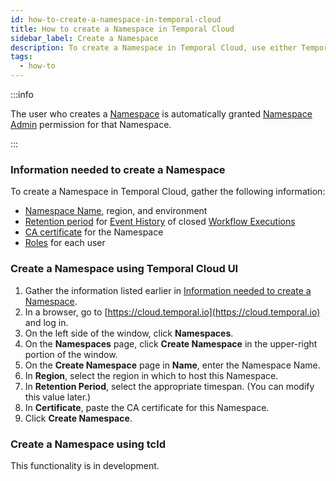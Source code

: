 ```yaml
---
id: how-to-create-a-namespace-in-temporal-cloud
title: How to create a Namespace in Temporal Cloud
sidebar_label: Create a Namespace
description: To create a Namespace in Temporal Cloud, use either Temporal Web UI or tcld.
tags:
  - how-to
---
```


:::info

The user who creates a [Namespace](/namespaces) is automatically granted [Namespace Admin](/cloud/what-are-the-namespace-level-permissions-for-users-in-temporal-cloud) permission for that Namespace.

:::

<!--- What information do I need to create a Namespace in Temporal Cloud? --->

### Information needed to create a Namespace

To create a Namespace in Temporal Cloud, gather the following information:

- [Namespace Name](/cloud/#cloud-namespace), region, and environment
- [Retention period](/clusters/#retention-period) for [Event History](/workflows#event-history) of closed [Workflow Executions](/workflows#workflow-executions)
- [CA certificate](/cloud/how-to-manage-certificates-in-temporal-cloud#requirements-for-client-certificates) for the Namespace
- [Roles](/cloud/what-are-the-account-level-roles-for-users-in-temporal-cloud) for each user

<!--- How to create a Namespace in Temporal Cloud using Temporal Cloud UI --->

### Create a Namespace using Temporal Cloud UI

1. Gather the information listed earlier in [Information needed to create a Namespace](#information-needed-to-create-a-namespace).
1. In a browser, go to [https://cloud.temporal.io](https://cloud.temporal.io) and log in.
1. On the left side of the window, click **Namespaces**.
1. On the **Namespaces** page, click **Create Namespace** in the upper-right portion of the window.
1. On the **Create Namespace** page in **Name**, enter the Namespace Name.
1. In **Region**, select the region in which to host this Namespace.
1. In **Retention Period**, select the appropriate timespan. (You can modify this value later.)
1. In **Certificate**, paste the CA certificate for this Namespace.
1. Click **Create Namespace**.

<!--- How to create a Namespace in Temporal Cloud using tcld --->

### Create a Namespace using tcld

This functionality is in development.
